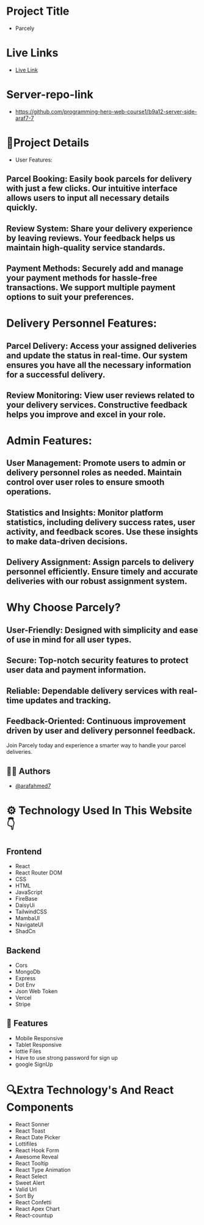 # Project Title
- Parcely
# Live Links
- [Live Link](https://assignment-12-3551e.web.app/)
# Server-repo-link
- https://github.com/programming-hero-web-course1/b9a12-server-side-araf7-7

# 📌Project Details
- User Features:

## Parcel Booking: Easily book parcels for delivery with just a few clicks. Our intuitive interface allows users to input all necessary details quickly.
## Review System: Share your delivery experience by leaving reviews. Your feedback helps us maintain high-quality service standards.
## Payment Methods: Securely add and manage your payment methods for hassle-free transactions. We support multiple payment options to suit your preferences.
# Delivery Personnel Features:

## Parcel Delivery: Access your assigned deliveries and update the status in real-time. Our system ensures you have all the necessary information for a successful delivery.
## Review Monitoring: View user reviews related to your delivery services. Constructive feedback helps you improve and excel in your role.
# Admin Features:

## User Management: Promote users to admin or delivery personnel roles as needed. Maintain control over user roles to ensure smooth operations.
## Statistics and Insights: Monitor platform statistics, including delivery success rates, user activity, and feedback scores. Use these insights to make data-driven decisions.
## Delivery Assignment: Assign parcels to delivery personnel efficiently. Ensure timely and accurate deliveries with our robust assignment system.
# Why Choose Parcely?

## User-Friendly: Designed with simplicity and ease of use in mind for all user types.
## Secure: Top-notch security features to protect user data and payment information.
## Reliable: Dependable delivery services with real-time updates and tracking.
## Feedback-Oriented: Continuous improvement driven by user and delivery personnel feedback.
Join Parcely today and experience a smarter way to handle your parcel deliveries.


## ✍🏻 Authors

- [@arafahmed7](https://github.com/araf7-7)

# ⚙️ Technology Used In This Website 👇
## Frontend 
- React
- React Router DOM
- CSS
- HTML
- JavaScript
- FireBase
- DaisyUi
- TailwindCSS
- MambaUI
- NavigateUI
- ShadCn
## Backend
- Cors
- MongoDb
- Express
- Dot Env
- Json Web Token
- Vercel
- Stripe

## 🔮 Features

- Mobile Responsive
- Tablet Responsive
- lottie Files
- Have to use strong password for sign up
- google SignUp

# 🔍Extra Technology's And React Components
- React Sonner
- React Toast
- React Date Picker
- Lottifiles
- React Hook Form
- Awesome Reveal
- React Tooltip
- React Type Animation
- React Select
- Sweet Alert
- Valid Url
- Sort By
- React Confetti
- React Apex Chart
- React-countup
